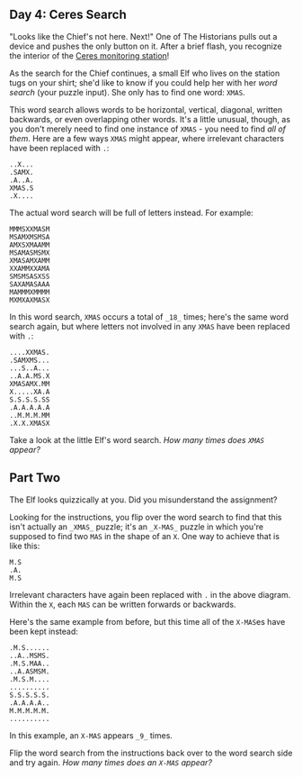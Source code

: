 ## Day 4: Ceres Search

"Looks like the Chief's not here. Next!" One of The Historians pulls out a device and pushes the only button on it. After a brief flash, you recognize the interior of the [Ceres monitoring station](/2019/day/10)!

As the search for the Chief continues, a small Elf who lives on the station tugs on your shirt; she'd like to know if you could help her with her _word search_ (your puzzle input). She only has to find one word: `XMAS`.

This word search allows words to be horizontal, vertical, diagonal, written backwards, or even overlapping other words. It's a little unusual, though, as you don't merely need to find one instance of `XMAS` - you need to find _all of them_. Here are a few ways `XMAS` might appear, where irrelevant characters have been replaced with `.`:

```
..X...
.SAMX.
.A..A.
XMAS.S
.X....
```

The actual word search will be full of letters instead. For example:

```
MMMSXXMASM
MSAMXMSMSA
AMXSXMAAMM
MSAMASMSMX
XMASAMXAMM
XXAMMXXAMA
SMSMSASXSS
SAXAMASAAA
MAMMMXMMMM
MXMXAXMASX
```

In this word search, `XMAS` occurs a total of `_18_` times; here's the same word search again, but where letters not involved in any `XMAS` have been replaced with `.`:

```
....XXMAS.
.SAMXMS...
...S..A...
..A.A.MS.X
XMASAMX.MM
X.....XA.A
S.S.S.S.SS
.A.A.A.A.A
..M.M.M.MM
.X.X.XMASX
```

Take a look at the little Elf's word search. _How many times does `XMAS` appear?_

## Part Two

The Elf looks quizzically at you. Did you misunderstand the assignment?

Looking for the instructions, you flip over the word search to find that this isn't actually an `_XMAS_` puzzle; it's an `_X-MAS_` puzzle in which you're supposed to find two `MAS` in the shape of an `X`. One way to achieve that is like this:

```
M.S
.A.
M.S
```

Irrelevant characters have again been replaced with `.` in the above diagram. Within the `X`, each `MAS` can be written forwards or backwards.

Here's the same example from before, but this time all of the `X-MAS`es have been kept instead:

```
.M.S......
..A..MSMS.
.M.S.MAA..
..A.ASMSM.
.M.S.M....
..........
S.S.S.S.S.
.A.A.A.A..
M.M.M.M.M.
..........
```

In this example, an `X-MAS` appears `_9_` times.

Flip the word search from the instructions back over to the word search side and try again. _How many times does an `X-MAS` appear?_
